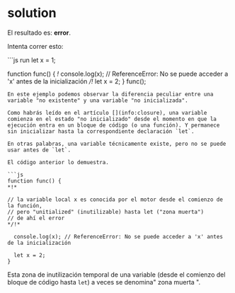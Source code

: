 # solution

El resultado es: **error**.

Intenta correr esto:

\`\`\`js run let x = 1;

function func\(\) { _!_ console.log\(x\); // ReferenceError: No se puede acceder a 'x' antes de la inicialización _/!_ let x = 2; } func\(\);

```text
En este ejemplo podemos observar la diferencia peculiar entre una variable "no existente" y una variable "no inicializada".

Como habrás leído en el artículo [](info:closure), una variable comienza en el estado "no inicializado" desde el momento en que la ejecución entra en un bloque de código (o una función). Y permanece sin inicializar hasta la correspondiente declaración `let`.

En otras palabras, una variable técnicamente existe, pero no se puede usar antes de `let`.

El código anterior lo demuestra.

```js
function func() {
*!*

// la variable local x es conocida por el motor desde el comienzo de la función,
// pero "unitialized" (inutilizable) hasta let ("zona muerta")
// de ahí el error
*/!*

  console.log(x); // ReferenceError: No se puede acceder a 'x' antes de la inicialización

  let x = 2;
}
```

Esta zona de inutilización temporal de una variable \(desde el comienzo del bloque de código hasta `let`\) a veces se denomina" zona muerta ".

